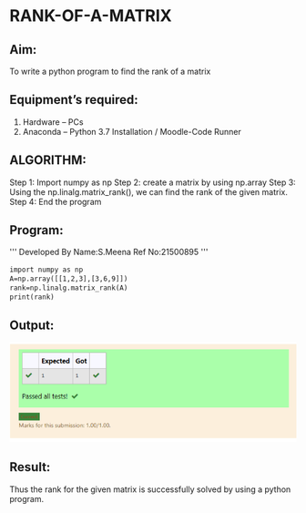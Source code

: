 # RANK-OF-A-MATRIX
## Aim:
To write a python program to find the rank of a matrix
## Equipment’s required:
1. 	Hardware – PCs
2. 	Anaconda – Python 3.7 Installation / Moodle-Code Runner
## ALGORITHM:
Step 1: Import numpy as np
Step 2: create a matrix by using np.array
Step 3: Using the np.linalg.matrix_rank(), we can find the rank of the given matrix.
Step 4: End the program
## Program:
'''
Developed By
             Name:S.Meena
             Ref No:21500895
'''
```
import numpy as np
A=np.array([[1,2,3],[3,6,9]])
rank=np.linalg.matrix_rank(A)
print(rank)
```
## Output:

![OUTPUT](./ss.png)

## Result:
Thus the rank for the given matrix is successfully solved by  using a python program.

